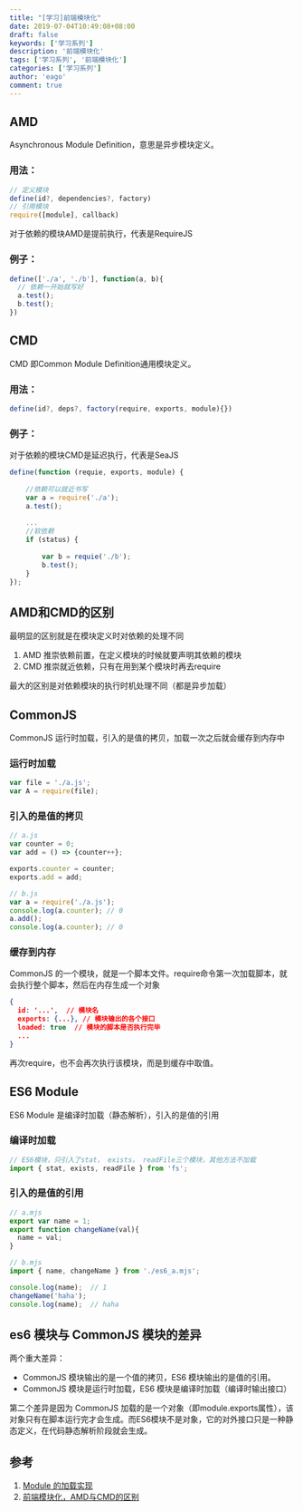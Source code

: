 ```yaml
---
title: "[学习]前端模块化"
date: 2019-07-04T10:49:08+08:00
draft: false
keywords: ['学习系列']
description: '前端模块化'
tags: ['学习系列', '前端模块化']
categories: ['学习系列']
author: 'eago'
comment: true
---
```


## AMD

Asynchronous Module Definition，意思是异步模块定义。

### 用法：

```js
// 定义模块
define(id?, dependencies?, factory)
// 引用模块
require([module], callback)
```


对于依赖的模块AMD是提前执行，代表是RequireJS

### 例子：

```js
define(['./a', './b'], function(a, b){
  // 依赖一开始就写好
  a.test();
  b.test();
})

```

## CMD

CMD 即Common Module Definition通用模块定义。

### 用法：

```js
define(id?, deps?, factory(require, exports, module){}) 
```

### 例子：
对于依赖的模块CMD是延迟执行，代表是SeaJS

```js
define(function (requie, exports, module) {
     
    //依赖可以就近书写
    var a = require('./a');
    a.test();
     
    ...
    //软依赖
    if (status) {
     
        var b = requie('./b');
        b.test();
    }
});
```

## AMD和CMD的区别

最明显的区别就是在模块定义时对依赖的处理不同

1. AMD 推崇依赖前置，在定义模块的时候就要声明其依赖的模块
2. CMD 推崇就近依赖，只有在用到某个模块时再去require

最大的区别是对依赖模块的执行时机处理不同（都是异步加载）

## CommonJS

CommonJS 运行时加载，引入的是值的拷贝，加载一次之后就会缓存到内存中

### **运行时加载**

```js
var file = './a.js';
var A = require(file);

```

### **引入的是值的拷贝**

```js
// a.js
var counter = 0;
var add = () => {counter++};

exports.counter = counter;
exports.add = add;
```
```js
// b.js
var a = require('./a.js');
console.log(a.counter); // 0
a.add();
console.log(a.counter); // 0
```
### **缓存到内存**
CommonJS 的一个模块，就是一个脚本文件。require命令第一次加载脚本，就会执行整个脚本，然后在内存生成一个对象

```json
{
  id: '...',  // 模块名
  exports: {...}, // 模块输出的各个接口
  loaded: true  // 模块的脚本是否执行完毕
  ...
}
```

再次require，也不会再次执行该模块，而是到缓存中取值。



## ES6 Module

ES6 Module 是编译时加载（静态解析），引入的是值的引用

### **编译时加载**

```js
// ES6模块，只引入了stat， exists， readFile三个模块，其他方法不加载
import { stat, exists, readFile } from 'fs';
```

### **引入的是值的引用**
```js
// a.mjs
export var name = 1;
export function changeName(val){
  name = val;
}
```
```js
// b.mjs
import { name, changeName } from './es6_a.mjs';

console.log(name);  // 1
changeName('haha');
console.log(name);  // haha

```

## es6 模块与 CommonJS 模块的差异

两个重大差异：

- CommonJS 模块输出的是一个值的拷贝，ES6 模块输出的是值的引用。
- CommonJS 模块是运行时加载，ES6 模块是编译时加载（编译时输出接口）
  
第二个差异是因为 CommonJS 加载的是一个对象（即module.exports属性），该对象只有在脚本运行完才会生成。而ES6模块不是对象，它的对外接口只是一种静态定义，在代码静态解析阶段就会生成。

## 参考
1. [Module 的加载实现](http://es6.ruanyifeng.com/#docs/module-loader)
2. [前端模块化，AMD与CMD的区别](https://juejin.im/post/5a422b036fb9a045211ef789)